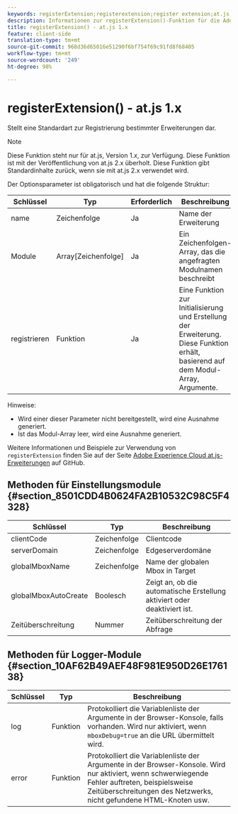 ```yaml
---
keywords: registerExtension;registerextension;register extension;at.js;functions;function;clientCode;serverDomain;globalMboxName;globalMboxAutoCreate;timeout
description: Informationen zur registerExtension()-Funktion für die Adobe Target-JavaScript-Bibliothek at.js.
title: registerExtension() - at.js 1.x
feature: client-side
translation-type: tm+mt
source-git-commit: 968d36d65016e51290f6bf754f69c91fd8f68405
workflow-type: tm+mt
source-wordcount: '249'
ht-degree: 98%

---
```



# registerExtension() - at.js 1.x

Stellt eine Standardart zur Registrierung bestimmter Erweiterungen dar.

>[!NOTE]
>
>Diese Funktion steht nur für at.js, Version 1.*x*, zur Verfügung. Diese Funktion ist mit der Veröffentlichung von at.js 2.x überholt. Diese Funktion gibt Standardinhalte zurück, wenn sie mit at.js 2.x verwendet wird.

Der Optionsparameter ist obligatorisch und hat die folgende Struktur:

| Schlüssel | Typ | Erforderlich | Beschreibung |
|--- |--- |--- |--- |
| name | Zeichenfolge | Ja | Name der Erweiterung |
| Module | Array[Zeichenfolge] | Ja | Ein Zeichenfolgen-Array, das die angefragten Modulnamen beschreibt |
| registrieren | Funktion | Ja | Eine Funktion zur Initialisierung und Erstellung der Erweiterung. Diese Funktion erhält, basierend auf dem Modul-Array, Argumente. |

Hinweise:

* Wird einer dieser Parameter nicht bereitgestellt, wird eine Ausnahme generiert.
* Ist das Modul-Array leer, wird eine Ausnahme generiert.

Weitere Informationen und Beispiele zur Verwendung von `registerExtension` finden Sie auf der Seite [Adobe Experience Cloud at.js-Erweiterungen](https://github.com/Adobe-Marketing-Cloud/target-atjs-extensions) auf GitHub.

## Methoden für Einstellungsmodule {#section_8501CDD4B0624FA2B10532C98C5F4328}

| Schlüssel | Typ | Beschreibung |
|--- |--- |--- |
| clientCode | Zeichenfolge | Clientcode |
| serverDomain | Zeichenfolge | Edgeserverdomäne |
| globalMboxName | Zeichenfolge | Name der globalen Mbox in Target |
| globalMboxAutoCreate | Boolesch | Zeigt an, ob die automatische Erstellung aktiviert oder deaktiviert ist. |
| Zeitüberschreitung | Nummer | Zeitüberschreitung der Abfrage |

## Methoden für Logger-Module  {#section_10AF62B49AEF48F981E950D26E176138}

| Schlüssel | Typ | Beschreibung |
|--- |--- |--- |
| log | Funktion | Protokolliert die Variablenliste der Argumente in der Browser-Konsole, falls vorhanden. Wird nur aktiviert, wenn `mboxDebug=true` an die URL übermittelt wird. |
| error | Funktion | Protokolliert die Variablenliste der Argumente in der Browser-Konsole. Wird nur aktiviert, wenn schwerwiegende Fehler auftreten, beispielsweise Zeitüberschreitungen des Netzwerks, nicht gefundene HTML-Knoten usw. |
